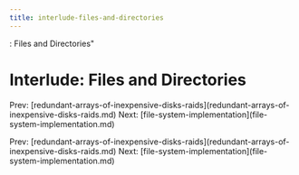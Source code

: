 ```yaml
---
title: interlude-files-and-directories
---
```


: Files and Directories\"

# Interlude: Files and Directories

Prev:
\[redundant-arrays-of-inexpensive-disks-raids](redundant-arrays-of-inexpensive-disks-raids.md)
Next:
\[file-system-implementation](file-system-implementation.md)

Prev:
\[redundant-arrays-of-inexpensive-disks-raids](redundant-arrays-of-inexpensive-disks-raids.md)
Next:
\[file-system-implementation](file-system-implementation.md)
